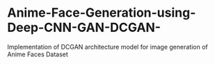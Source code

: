 # Anime-Face-Generation-using-Deep-CNN-GAN-DCGAN-
Implementation of DCGAN architecture model for image generation of Anime Faces Dataset
